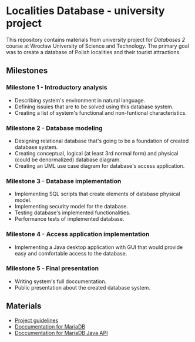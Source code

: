 # Localities Database - university project
This repository contains materials from university project for *Databases 2* course at Wrocław University of Science and Technology. The primary goal was to create a database of Polish localities and their tourist attractions.

## Milestones

### Milestone 1 - Introductory analysis
* Describing system's environment in natural language.
* Defining issuies that are to be solved using this database system.
* Creating a list of system's functional and non-funtional characteristics.

### Milestone 2 - Database modeling
* Designing relational database that's going to be a foundation of created database system.
* Creating conceptual, logical (at least 3rd normal form) and physical (could be denormalized) database diagram.
* Creating an UML use case diagram for database's access application.

### Milestone 3 - Database implementation
* Implementing SQL scripts that create elements of database physical model.
* Implementing security model for the database.
* Testing database's implemented functionalities.
* Performance tests of implemented database. 

### Milestone 4 - Access application implementation
* Implementing a Java desktop application with GUI that would provide easy and comfortable access to the database.

### Milestone 5 - Final presentation
* Writing system's full doccumentation.
* Public presentation about the created database system.

## Materials
* [Project guidelines](http://roman.ptak.staff.iiar.pwr.wroc.pl/BD_projekt_wytyczne_v3_2.pdf) 
* [Doccumentation for MariaDB](https://mariadb.com/kb/en/documentation/)
* [Doccumentation for MariaDB Java API](https://mariadb.com/kb/en/mariadb-connector-j/)
